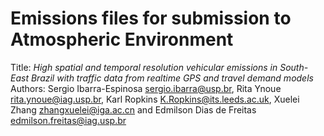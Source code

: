 Emissions files for submission to Atmospheric Environment
============

Title: 
*High spatial and temporal resolution vehicular emissions in South-East Brazil with traffic data from realtime GPS and travel demand models* 
Authors: Sergio Ibarra-Espinosa sergio.ibarra@usp.br,  Rita Ynoue rita.ynoue@iag.usp.br, Karl Ropkins K.Ropkins@its.leeds.ac.uk, 
Xuelei Zhang zhangxuelei@iga.ac.cn and Edmilson Dias de Freitas edmilson.freitas@iag.usp.br

